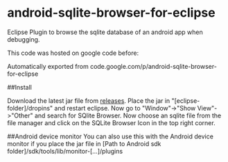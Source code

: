 # android-sqlite-browser-for-eclipse
Eclipse Plugin to browse the sqlite database of an android app when debugging.

This code was hosted on google code before:

Automatically exported from code.google.com/p/android-sqlite-browser-for-eclipse

##Install

Download the latest jar file from [releases](https://github.com/TKlerx/android-sqlite-browser-for-eclipse/releases).
Place the jar in "[eclipse-folder]/dropins" and restart eclipse. 
Now go to "Window"->"Show View"->"Other" and search for SQlite Browser.
Now choose an sqlite file from the file manager and click on the SQLite Browser Icon in the top right corner.

##Android device monitor
You can also use this with the Android device monitor if you place the jar file in [Path to Android sdk folder]/sdk/tools/lib/monitor-[...]/plugins


